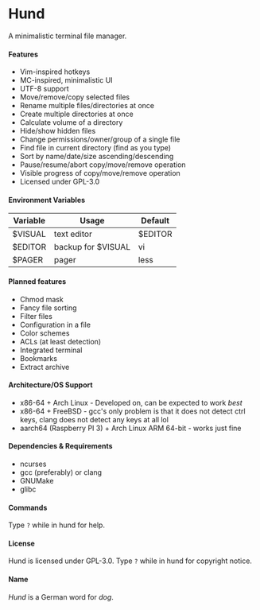 # Hund
A minimalistic terminal file manager.
#### Features
- Vim-inspired hotkeys
- MC-inspired, minimalistic UI
- UTF-8 support
- Move/remove/copy selected files
- Rename multiple files/directories at once
- Create multiple directories at once
- Calculate volume of a directory
- Hide/show hidden files
- Change permissions/owner/group of a single file
- Find file in current directory (find as you type)
- Sort by name/date/size ascending/descending
- Pause/resume/abort copy/move/remove operation
- Visible progress of copy/move/remove operation
- Licensed under GPL-3.0
#### Environment Variables
| Variable | Usage              | Default |
| -------- | ------------------ | ------- |
| $VISUAL  | text editor        | $EDITOR |
| $EDITOR  | backup for $VISUAL | vi      |
| $PAGER   | pager              | less    |
#### Planned features
- Chmod mask
- Fancy file sorting
- Filter files
- Configuration in a file
- Color schemes
- ACLs (at least detection)
- Integrated terminal
- Bookmarks
- Extract archive
#### Architecture/OS Support
- x86-64 + Arch Linux - Developed on, can be expected to work *best*
- x86-64 + FreeBSD - gcc's only problem is that it does not detect ctrl keys, clang does not detect any keys at all lol
- aarch64 (Raspberry PI 3) + Arch Linux ARM 64-bit - works just fine
#### Dependencies & Requirements
- ncurses
- gcc (preferably) or clang
- GNUMake
- glibc
#### Commands
Type `?` while in hund for help.
#### License
Hund is licensed under GPL-3.0.
Type `?` while in hund for copyright notice.
#### Name
_Hund_ is a German word for _dog_.
